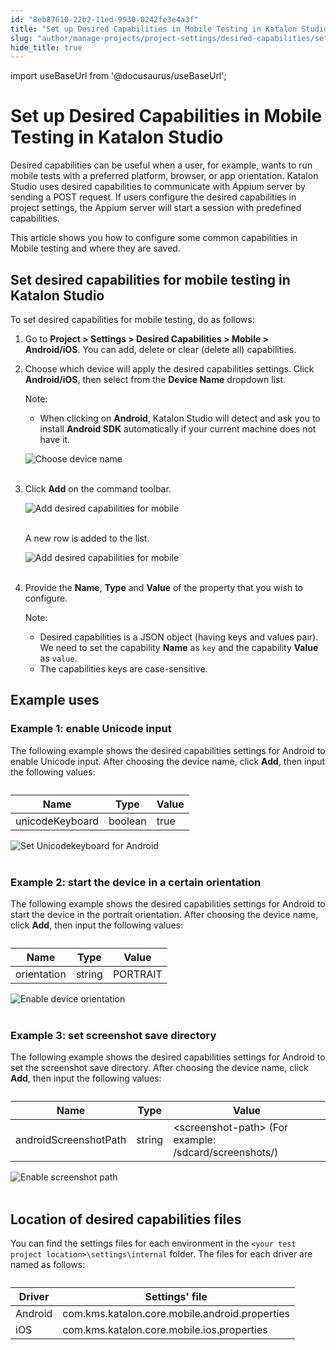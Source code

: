 ```yaml
---
id: "8eb87610-22b2-11ed-9930-0242fe3e4a3f"
title: "Set up Desired Capabilities in Mobile Testing in Katalon Studio"
slug: "author/manage-projects/project-settings/desired-capabilities/set-up-desired-capabilities-in-mobile-testing-in-katalon-studio"
hide_title: true
---
```

import useBaseUrl from '@docusaurus/useBaseUrl';


# <a id="id" class="anchor_top_offset"/><a id="ariaid-title1" class="anchor_top_offset"/>Set up Desired Capabilities in Mobile Testing in <span xmlns="http://www.w3.org/1999/xhtml" className="ph">Katalon Studio</span> 

<p xmlns="http://www.w3.org/1999/xhtml" className="p">Desired capabilities can be useful when a user, for example,   wants to run mobile tests with a preferred platform, browser, or   app orientation. Katalon Studio uses desired capabilities to   communicate with Appium server by sending a POST request. If users   configure the desired capabilities in project settings, the Appium   server will start a session with predefined capabilities.</p> 
<p xmlns="http://www.w3.org/1999/xhtml" className="p">This article shows you how to configure some common capabilities   in Mobile testing and where they are saved.</p> 

## <a id="id_1" class="anchor_top_offset"/>Set desired capabilities for mobile testing in Katalon Studio

<p xmlns="http://www.w3.org/1999/xhtml" className="p">To set desired capabilities for mobile testing, do as follows:</p> 
<ol xmlns="http://www.w3.org/1999/xhtml" className="ol"><li className="li">     <p className="p">Go to <strong className="ph b">Project &gt; Settings &gt; Desired Capabilities &gt; Mobile &gt; Android/iOS</strong>. You can add, delete or clear (delete all) capabilities.</p>   </li><li className="li">     <p className="p">Choose which device will apply the desired capabilities settings. Click <strong className="ph b">Android/iOS</strong>, then select from the <strong className="ph b">Device Name</strong> dropdown list.</p>     <div className="note note note_note"><span className="note__title">Note:</span>        <ul className="ul"><li className="li">           <p className="p">When clicking on <strong className="ph b">Android</strong>, Katalon Studio will detect and ask you to install <strong className="ph b">Android SDK</strong> automatically if your current machine does not have it.</p>         </li></ul>     </div>     <p className="p"> <img className="image" src={useBaseUrl("https://github.com/katalon-studio/docs-images/raw/master/katalon-studio/docs/introduction-to-desired-capabilities/image2016-11-1-133A593A38.png")} alt="Choose device name" /><br /><br />     </p>   </li><li className="li">     <p className="p">Click <strong className="ph b">Add</strong> on the command toolbar.</p>     <p className="p"> <img className="image" src={useBaseUrl("https://github.com/katalon-studio/docs-images/raw/master/katalon-studio/tutorials/desired_capabilities_in_katalon/Design-Capabilities-for-Mobile-in-Katalon-Studio-3.png")} alt="Add desired capabilities for mobile" /><br /><br />     </p>     <p className="p">A new row is added to the list.</p>     <p className="p"> <img className="image" src={useBaseUrl("https://github.com/katalon-studio/docs-images/raw/master/katalon-studio/tutorials/desired_capabilities_in_katalon/Design-Capabilities-for-Mobile-in-Katalon-Studio-4.png")} alt="Add desired capabilities for mobile" /><br /><br />     </p>   </li><li className="li">     <p className="p">Provide the <strong className="ph b">Name</strong>, <strong className="ph b">Type</strong> and <strong className="ph b">Value</strong> of the property that you wish to configure.</p>     <div className="note note note_note"><span className="note__title">Note:</span>        <ul className="ul"><li className="li">Desired capabilities is a JSON object (having keys and values pair). We need to set the capability <strong className="ph b">Name</strong> as <code className="ph codeph">key</code> and the capability <strong className="ph b">Value</strong> as <code className="ph codeph">value</code>.</li><li className="li">The capabilities keys are case-sensitive.</li></ul>     </div>   </li></ol> 
    

## <a id="id_2" class="anchor_top_offset"/>Example uses

    
              

### <a id="id_3" class="anchor_top_offset"/>Example 1: enable Unicode input

<p xmlns="http://www.w3.org/1999/xhtml" className="p">The following example shows the desired capabilities settings for Android to enable Unicode input. After choosing the device name, click <strong className="ph b">Add</strong>, then input the following values:</p> 
<table xmlns="http://www.w3.org/1999/xhtml" className="table"><caption /><thead className="thead"><tr className><th className="entry anchor_top_offset" id="id_3__entry__1">Name</th><th className="entry anchor_top_offset" id="id_3__entry__2">Type</th><th className="entry anchor_top_offset" id="id_3__entry__3">Value</th></tr></thead><tbody className="tbody"><tr className><td className="entry" headers="id_3__entry__1 id_3__entry__2 id_3__entry__3 ">unicodeKeyboard</td><td className="entry" headers="id_3__entry__1 id_3__entry__2 id_3__entry__3 ">boolean</td><td className="entry" headers="id_3__entry__1 id_3__entry__2 id_3__entry__3 ">true</td></tr></tbody></table> 
<p xmlns="http://www.w3.org/1999/xhtml" className="p"> <img className="image" src={useBaseUrl("https://github.com/katalon-studio/docs-images/raw/master/katalon-studio/tutorials/desired_capabilities_in_katalon/Design-Capabilities-for-Mobile-in-Katalon-Studio-5.png")} alt="Set Unicodekeyboard for Android" /><br /><br /> </p> 

### <a id="id_4" class="anchor_top_offset"/>Example 2: start the device in a certain orientation

<p xmlns="http://www.w3.org/1999/xhtml" className="p">The following example shows the desired capabilities settings for Android to start the device in the portrait orientation. After choosing the device name, click <strong className="ph b">Add</strong>, then input the following values:</p> 
<table xmlns="http://www.w3.org/1999/xhtml" className="table"><caption /><thead className="thead"><tr className><th className="entry anchor_top_offset" id="id_4__entry__1">Name</th><th className="entry anchor_top_offset" id="id_4__entry__2">Type</th><th className="entry anchor_top_offset" id="id_4__entry__3">Value</th></tr></thead><tbody className="tbody"><tr className><td className="entry" headers="id_4__entry__1 id_4__entry__2 id_4__entry__3 ">orientation</td><td className="entry" headers="id_4__entry__1 id_4__entry__2 id_4__entry__3 ">string</td><td className="entry" headers="id_4__entry__1 id_4__entry__2 id_4__entry__3 ">PORTRAIT</td></tr></tbody></table> 
<p xmlns="http://www.w3.org/1999/xhtml" className="p"> <img className="image" src={useBaseUrl("https://github.com/katalon-studio/docs-images/raw/master/katalon-studio/tutorials/desired_capabilities_in_katalon/Design-Capabilities-for-Mobile-in-Katalon-Studio-6.png")} alt="Enable device orientation" /><br /><br /> </p> 

### <a id="id_5" class="anchor_top_offset"/>Example 3: set screenshot save directory

<p xmlns="http://www.w3.org/1999/xhtml" className="p">The following example shows the desired capabilities settings for Android to set the screenshot save directory. After choosing the device name, click <strong className="ph b">Add</strong>, then input the following values:</p> 
<table xmlns="http://www.w3.org/1999/xhtml" className="table"><caption /><thead className="thead"><tr className><th className="entry anchor_top_offset" id="id_5__entry__1">Name</th><th className="entry anchor_top_offset" id="id_5__entry__2">Type</th><th className="entry anchor_top_offset" id="id_5__entry__3">Value</th></tr></thead><tbody className="tbody"><tr className><td className="entry" headers="id_5__entry__1 id_5__entry__2 id_5__entry__3 ">androidScreenshotPath</td><td className="entry" headers="id_5__entry__1 id_5__entry__2 id_5__entry__3 ">string</td><td className="entry" headers="id_5__entry__1 id_5__entry__2 id_5__entry__3 ">&lt;screenshot-path&gt; (For example: /sdcard/screenshots/)</td></tr></tbody></table> 
<p xmlns="http://www.w3.org/1999/xhtml" className="p"> <img className="image" src={useBaseUrl("https://github.com/katalon-studio/docs-images/raw/master/katalon-studio/tutorials/desired_capabilities_in_katalon/Design-Capabilities-for-Mobile-in-Katalon-Studio-7.png")} alt="Enable screenshot path" /><br /><br /> </p> 
    

## <a id="id_6" class="anchor_top_offset"/>Location of desired capabilities files

    
      
<p xmlns="http://www.w3.org/1999/xhtml" className="p">You can find the settings files for each environment in the   <code className="ph codeph">&lt;your test project location&gt;\settings\internal</code>   folder. The files for each driver are named as follows:</p> 
      
<table xmlns="http://www.w3.org/1999/xhtml" className="table"><caption /><thead className="thead">     <tr className>       <th className="entry anchor_top_offset" id="id_6__entry__1">Driver</th>       <th className="entry anchor_top_offset" id="id_6__entry__2">Settings' file</th>     </tr>   </thead><tbody className="tbody">     <tr className>       <td className="entry" headers="id_6__entry__1 id_6__entry__2 ">Android</td>       <td className="entry" headers="id_6__entry__1 id_6__entry__2 ">com.kms.katalon.core.mobile.android.properties</td>     </tr>     <tr className>       <td className="entry" headers="id_6__entry__1 id_6__entry__2 ">iOS</td>       <td className="entry" headers="id_6__entry__1 id_6__entry__2 ">com.kms.katalon.core.mobile.ios.properties</td>     </tr>   </tbody></table> 
    
  
